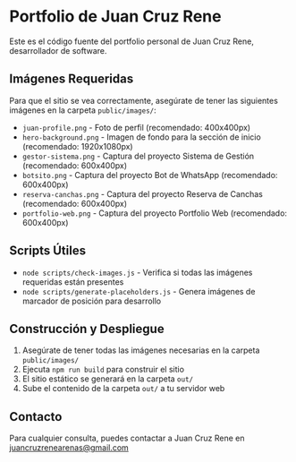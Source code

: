 # Portfolio de Juan Cruz Rene

Este es el código fuente del portfolio personal de Juan Cruz Rene, desarrollador de software.

## Imágenes Requeridas

Para que el sitio se vea correctamente, asegúrate de tener las siguientes imágenes en la carpeta `public/images/`:

- `juan-profile.png` - Foto de perfil (recomendado: 400x400px)
- `hero-background.png` - Imagen de fondo para la sección de inicio (recomendado: 1920x1080px)
- `gestor-sistema.png` - Captura del proyecto Sistema de Gestión (recomendado: 600x400px)
- `botsito.png` - Captura del proyecto Bot de WhatsApp (recomendado: 600x400px)
- `reserva-canchas.png` - Captura del proyecto Reserva de Canchas (recomendado: 600x400px)
- `portfolio-web.png` - Captura del proyecto Portfolio Web (recomendado: 600x400px)

## Scripts Útiles

- `node scripts/check-images.js` - Verifica si todas las imágenes requeridas están presentes
- `node scripts/generate-placeholders.js` - Genera imágenes de marcador de posición para desarrollo

## Construcción y Despliegue

1. Asegúrate de tener todas las imágenes necesarias en la carpeta `public/images/`
2. Ejecuta `npm run build` para construir el sitio
3. El sitio estático se generará en la carpeta `out/`
4. Sube el contenido de la carpeta `out/` a tu servidor web

## Contacto

Para cualquier consulta, puedes contactar a Juan Cruz Rene en juancruzrenearenas@gmail.com

